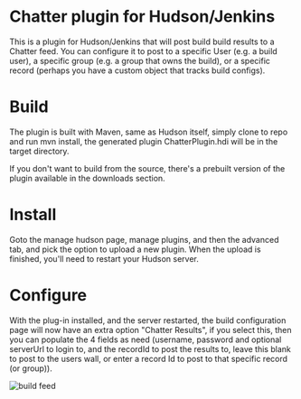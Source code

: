 # Chatter plugin for Hudson/Jenkins

This is a plugin for Hudson/Jenkins that will post build build results to a Chatter feed. You can configure it to post to a specific User (e.g. a build user), a specific group (e.g. a group that owns the build), or a specific record (perhaps you have a custom object that tracks build configs).


# Build

The plugin is built with Maven, same as Hudson itself, simply clone to repo and run mvn install, the generated plugin ChatterPlugin.hdi will be in the target directory.

If you don't want to build from the source, there's a prebuilt version of the plugin available in the downloads section.

# Install

Goto the manage hudson page, manage plugins, and then the advanced tab, and pick the option to upload a new plugin. When the upload is finished, you'll need to restart your Hudson server.


# Configure

With the plug-in installed, and the server restarted, the build configuration page will now have an extra option "Chatter Results", if you select this, then you can 
populate the 4 fields as need (username, password and optional serverUrl to login to, and the recordId to post the results to, leave this blank to post to the users
wall, or enter a record Id to post to that specific record (or group)).

![build feed](http://www.pocketsoap.com/weblog/hc.png)
